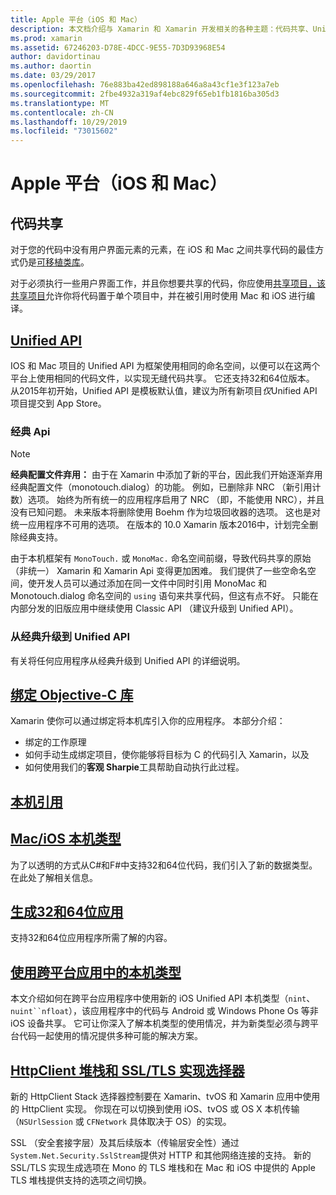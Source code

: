 ```yaml
---
title: Apple 平台（iOS 和 Mac）
description: 本文档介绍与 Xamarin 和 Xamarin 开发相关的各种主题：代码共享、Unified API、绑定目标-C 库、本机引用、本机类型等。
ms.prod: xamarin
ms.assetid: 67246203-D78E-4DCC-9E55-7D3D93968E54
author: davidortinau
ms.author: daortin
ms.date: 03/29/2017
ms.openlocfilehash: 76e883ba42ed898188a646a8a43cf1e3f123a7eb
ms.sourcegitcommit: 2fbe4932a319af4ebc829f65eb1fb1816ba305d3
ms.translationtype: MT
ms.contentlocale: zh-CN
ms.lasthandoff: 10/29/2019
ms.locfileid: "73015602"
---
```

# <a name="apple-platform-ios-and-mac"></a>Apple 平台（iOS 和 Mac）

## <a name="code-sharing"></a>代码共享

对于您的代码中没有用户界面元素的元素，在 iOS 和 Mac 之间共享代码的最佳方式仍是[可移植类库](~/cross-platform/app-fundamentals/pcl.md)。

对于必须执行一些用户界面工作，并且你想要共享的代码，你应使用[共享项目，该共享项目](~/cross-platform/app-fundamentals/shared-projects.md)允许你将代码置于单个项目中，并在被引用时使用 Mac 和 iOS 进行编译。

## <a name="unified-apiunifiedindexmd"></a>[Unified API](unified/index.md)

IOS 和 Mac 项目的 Unified API 为框架使用相同的命名空间，以便可以在这两个平台上使用相同的代码文件，以实现无缝代码共享。 它还支持32和64位版本。 从2015年初开始，Unified API 是模板默认值，建议为所有新项目*仅*Unified API 项目提交到 App Store。

### <a name="classic-apis"></a>经典 Api

> [!NOTE]
> **经典配置文件弃用：** 由于在 Xamarin 中添加了新的平台，因此我们开始逐渐弃用经典配置文件（monotouch.dialog）的功能。 例如，已删除非 NRC （新引用计数）选项。 始终为所有统一的应用程序启用了 NRC （即，不能使用 NRC），并且没有已知问题。 未来版本将删除使用 Boehm 作为垃圾回收器的选项。 这也是对统一应用程序不可用的选项。 在版本的 10.0 Xamarin 版本2016中，计划完全删除经典支持。

由于本机框架有 `MonoTouch.` 或 `MonoMac.` 命名空间前缀，导致代码共享的原始（非统一） Xamarin 和 Xamarin Api 变得更加困难。  我们提供了一些空命名空间，使开发人员可以通过添加在同一文件中同时引用 MonoMac 和 Monotouch.dialog 命名空间的 `using` 语句来共享代码，但这有点不好。 只能在内部分发的旧版应用中继续使用 Classic API （建议升级到 Unified API）。

### <a name="updating-from-classic-to-the-unified-api"></a>从经典升级到 Unified API

有关将任何应用程序从经典升级到 Unified API 的详细说明。

## <a name="binding-objective-c-librariesbindingindexmd"></a>[绑定 Objective-C 库](binding/index.md)

Xamarin 使你可以通过绑定将本机库引入你的应用程序。 本部分介绍：

- 绑定的工作原理
- 如何手动生成绑定项目，使你能够将目标为 C 的代码引入 Xamarin，以及
- 如何使用我们的**客观 Sharpie**工具帮助自动执行此过程。

## <a name="native-referencesnative-referencesmd"></a>[本机引用](native-references.md)

## <a name="macios-native-typesnativetypesmd"></a>[Mac/iOS 本机类型](nativetypes.md)

为了以透明的方式从C#和F#中支持32和64位代码，我们引入了新的数据类型。   在此处了解相关信息。

## <a name="building-32-and-64-bit-apps32-and-64indexmd"></a>[生成32和64位应用](32-and-64/index.md)

支持32和64位应用程序所需了解的内容。

## <a name="working-with-native-types-in-cross-platform-appsnative-types-cross-platformmd"></a>[使用跨平台应用中的本机类型](native-types-cross-platform.md)

本文介绍如何在跨平台应用程序中使用新的 iOS Unified API 本机类型（`nint`、`nuint``nfloat`），该应用程序中的代码与 Android 或 Windows Phone Os 等非 iOS 设备共享。
它可让你深入了解本机类型的使用情况，并为新类型必须与跨平台代码一起使用的情况提供多种可能的解决方案。

## <a name="httpclient-stack-and-ssltls-implementation-selectorhttp-stackmd"></a>[HttpClient 堆栈和 SSL/TLS 实现选择器](http-stack.md)

新的 HttpClient Stack 选择器控制要在 Xamarin、tvOS 和 Xamarin 应用中使用的 HttpClient 实现。 你现在可以切换到使用 iOS、tvOS 或 OS X 本机传输（`NSUrlSession` 或 `CFNetwork` 具体取决于 OS）的实现。

SSL （安全套接字层）及其后续版本（传输层安全性）通过 `System.Net.Security.SslStream`提供对 HTTP 和其他网络连接的支持。 新的 SSL/TLS 实现生成选项在 Mono 的 TLS 堆栈和在 Mac 和 iOS 中提供的 Apple TLS 堆栈提供支持的选项之间切换。
